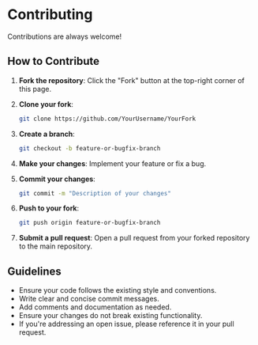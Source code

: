 # Contributing

Contributions are always welcome!

## How to Contribute

1. **Fork the repository**: Click the "Fork" button at the top-right corner of this page.

2. **Clone your fork**: 
    ```sh
    git clone https://github.com/YourUsername/YourFork
    ```

3. **Create a branch**: 
    ```sh
    git checkout -b feature-or-bugfix-branch
    ```

4. **Make your changes**: Implement your feature or fix a bug.

5. **Commit your changes**: 
    ```sh
    git commit -m "Description of your changes"
    ```

6. **Push to your fork**: 
    ```sh
    git push origin feature-or-bugfix-branch
    ```

7. **Submit a pull request**: Open a pull request from your forked repository to the main repository.

## Guidelines

- Ensure your code follows the existing style and conventions.
- Write clear and concise commit messages.
- Add comments and documentation as needed.
- Ensure your changes do not break existing functionality.
- If you're addressing an open issue, please reference it in your pull request.
